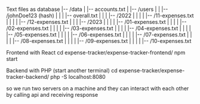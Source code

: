 Text files as database
|-- /data
| |-- accounts.txt
| |-- /users
| | |-- /johnDoe123 (hash)
| | | |-- overall.txt
| | | |-- /2022
| | | | |-- /11-expenses.txt
| | | | |-- /12-expenses.txt
| | | |-- /2023
| | | | |-- /01-expenses.txt
| | | | |-- /02-expenses.txt
| | | | |-- /03-expenses.txt
| | | | |-- /04-expenses.txt
| | | | |-- /05-expenses.txt
| | | | |-- /06-expenses.txt
| | | | |-- /07-expenses.txt
| | | | |-- /08-expenses.txt
| | | | |-- /09-expenses.txt
| | | | |-- /10-expenses.txt

Frontend with React
cd expense-tracker/expense-tracker-frontend/
npm start

Backend with PHP
(start another terminal)
cd expense-tracker/expense-tracker-backend/
php -S localhost:8080

so we run two servers on a machine and they can interact with each other by calling api and receiving response
